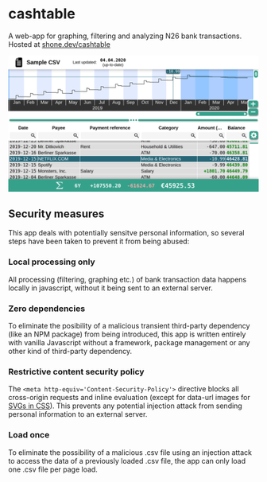 # cashtable

A web-app for graphing, filtering and analyzing N26 bank transactions. Hosted at [shone.dev/cashtable](https://shone.dev/cashtable/)

![Screenshot](images/screenshot.png)

## Security measures

This app deals with potentially sensitve personal information, so several steps have been taken to prevent it from being abused:

### Local processing only

All processing (filtering, graphing etc.) of bank transaction data happens locally in javascript, without it being sent to an external server.

### Zero dependencies

To eliminate the posibility of a malicious transient third-party dependency (like an NPM package) from being introduced, this app is written entirely with vanilla Javascript without a framework, package management or any other kind of third-party dependency.

### Restrictive content security policy

The `<meta http-equiv='Content-Security-Policy'>` directive blocks all cross-origin requests and inline evaluation (except for data-url images for [SVGs in CSS](https://shone.dev/articles/svg-in-css.html)). This prevents any potential injection attack from sending personal information to an external server.

### Load once

To eliminate the possibility of a malicious .csv file using an injection attack to access the data of a previously loaded .csv file, the app can only load one .csv file per page load.
